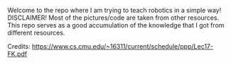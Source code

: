 Welcome to the repo where I am trying to teach robotics in a simple way!
DISCLAIMER!
Most of the pictures/code are taken from other resources. This repo serves as a good accumulation of the knowledge that I got from different resources.

Credits: 
https://www.cs.cmu.edu/~16311/current/schedule/ppp/Lec17-FK.pdf